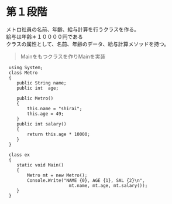 # 第１段階

メトロ社員の名前、年齢、給与計算を行うクラスを作る。  
給与は年齢＊１００００円である  
クラスの属性として、名前、年齢のデータ、給与計算メソッドを持つ。  
    
> Mainをもつクラスを作りMainを実装



```
 using System;
 class Metro
 {
    public String name;
    public int  age;

    public Metro()
    {
        this.name = "shirai";
        this.age = 49;
    }
    public int salary()
    {
        return this.age * 10000;
    }
 }

 class ex
 {
    static void Main()
    {
        Metro mt = new Metro();
        Console.Write("NAME {0}, AGE {1}, SAL {2}\n",
                        mt.name, mt.age, mt.salary());
    }
 }
```
